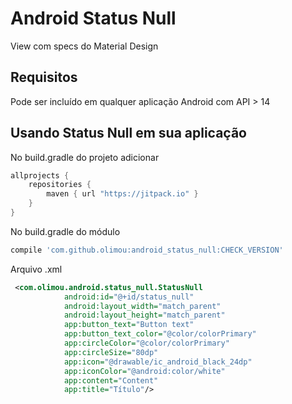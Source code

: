 # Android Status Null 

View com specs do Material Design

## Requisitos

Pode ser incluído em qualquer aplicação Android com API > 14

## Usando Status Null em sua aplicação

No build.gradle do projeto adicionar
```gradle
allprojects {
    repositories {
        maven { url "https://jitpack.io" }
    }
}
```

No build.gradle do módulo
```gradle
compile 'com.github.olimou:android_status_null:CHECK_VERSION'
```

Arquivo .xml
```xml
 <com.olimou.android.status_null.StatusNull
            android:id="@+id/status_null"
            android:layout_width="match_parent"
            android:layout_height="match_parent"
            app:button_text="Button text"
            app:button_text_color="@color/colorPrimary"
            app:circleColor="@color/colorPrimary"
            app:circleSize="80dp"
            app:icon="@drawable/ic_android_black_24dp"
            app:iconColor="@android:color/white"
            app:content="Content"
            app:title="Título"/>
```


